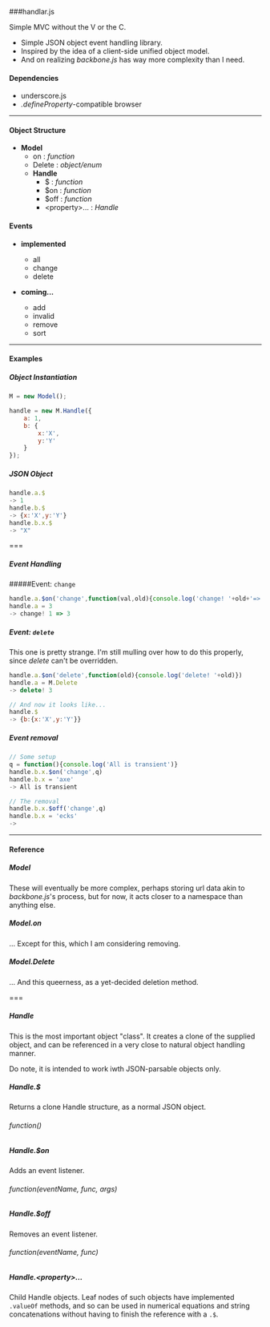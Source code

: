 
###handlar.js

Simple MVC without the V or the C.

- Simple JSON object event handling library.
- Inspired by the idea of a client-side unified object model.
- And on realizing _backbone.js_ has way more complexity than I need.

#### Dependencies
- underscore.js
- _.defineProperty_-compatible browser

---

#### Object Structure

- **Model**
    - on : _function_
    - Delete : _object/enum_
    - **Handle**
        - $ : _function_
        - $on : _function_
        - $off : _function_
        - \<property\>... : _Handle_

#### Events

- **implemented**
    - all
    - change
    - delete

- **coming...**
    - add
    - invalid
    - remove
    - sort

---

#### Examples

##### Object Instantiation

```javascript
M = new Model();

handle = new M.Handle({
    a: 1,
    b: {
        x:'X',
        y:'Y'
    }
});
```

##### JSON Object
```javascript
handle.a.$
-> 1
handle.b.$
-> {x:'X',y:'Y'}
handle.b.x.$
-> "X"
```

===

##### Event Handling
#####Event: `change`
```javascript
handle.a.$on('change',function(val,old){console.log('change! '+old+'=>'+val)})
handle.a = 3
-> change! 1 => 3
```

##### Event: `delete`
This one is pretty strange.  I'm still mulling over how to do this properly, since *delete* can't be overridden.

```javascript
handle.a.$on('delete',function(old){console.log('delete! '+old)})
handle.a = M.Delete
-> delete! 3

// And now it looks like...
handle.$
-> {b:{x:'X',y:'Y'}}
```

##### Event removal
```javascript
// Some setup
q = function(){console.log('All is transient')}
handle.b.x.$on('change',q)
handle.b.x = 'axe'
-> All is transient

// The removal
handle.b.x.$off('change',q)
handle.b.x = 'ecks'
->
```

---

#### Reference

##### Model
These will eventually be more complex, perhaps storing url data akin to _backbone.js_'s process, but for now, it acts closer to a namespace than anything else.

##### Model.on
... Except for this, which I am considering removing.

##### Model.Delete
... And this queerness, as a yet-decided deletion method.

===

##### Handle
This is the most important object "class".  It creates a clone of the supplied object, and can be referenced in a very close to natural object handling manner.

Do note, it is intended to work iwth JSON-parsable objects only.

##### Handle.$
Returns a clone Handle structure, as a normal JSON object.
###### function()

##### Handle.$on
Adds an event listener.
###### function(eventName, func, args)

##### Handle.$off
Removes an event listener.
###### function(eventName, func)

##### Handle.\<property\>...
Child Handle objects.  Leaf nodes of such objects have implemented `.valueOf` methods, and so can be used in numerical equations and string concatenations without having to finish the reference with a `.$`.
